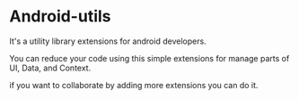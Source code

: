 # Android-utils

It's a utility library extensions for android developers.

You can reduce your code using this simple extensions for manage parts of UI, Data, and Context.

if you want to collaborate by adding more extensions you can do it.
